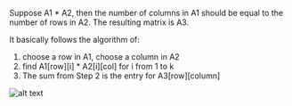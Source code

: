 Suppose A1 * A2, then the number of columns in A1 should be equal to the number of rows in A2. The resulting matrix is A3.

It basically follows the algorithm of:

1. choose a row in A1, choose a column in A2
2. find A1[row][i] * A2[i][col] for i from 1 to k
3. The sum from Step 2 is the entry for A3[row][column]

![alt text](https://cdn.kastatic.org/googleusercontent/rk4fR1jNJsGUfdHOc87UzuQh2zokwYDoVo3Hk1m3s6ToGDgW6KxgrsUeIj8-CJeV6cNf6WB8B6sRHt3BoGBdVY7h)
